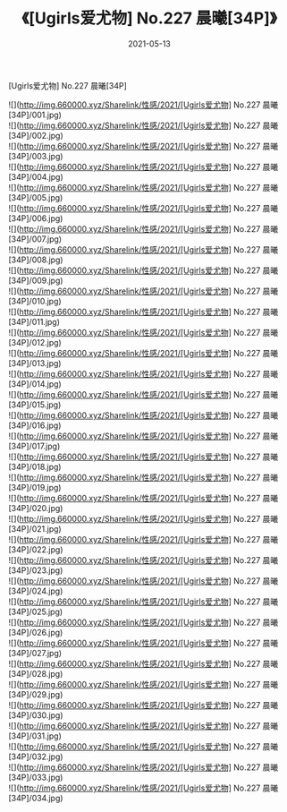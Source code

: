 ﻿---
layout: post
title:  《[Ugirls爱尤物] No.227 晨曦[34P]》
date:   2021-05-13
img: http://img.660000.xyz/Sharelink/性感/2021/[Ugirls爱尤物] No.227 晨曦[34P]/000.jpg
categories: [美女, 清纯, 唯美]
---

[Ugirls爱尤物] No.227 晨曦[34P]

  ![](http://img.660000.xyz/Sharelink/性感/2021/[Ugirls爱尤物] No.227 晨曦[34P]/001.jpg) <br> ![](http://img.660000.xyz/Sharelink/性感/2021/[Ugirls爱尤物] No.227 晨曦[34P]/002.jpg) <br> ![](http://img.660000.xyz/Sharelink/性感/2021/[Ugirls爱尤物] No.227 晨曦[34P]/003.jpg) <br> ![](http://img.660000.xyz/Sharelink/性感/2021/[Ugirls爱尤物] No.227 晨曦[34P]/004.jpg) <br> ![](http://img.660000.xyz/Sharelink/性感/2021/[Ugirls爱尤物] No.227 晨曦[34P]/005.jpg) <br> ![](http://img.660000.xyz/Sharelink/性感/2021/[Ugirls爱尤物] No.227 晨曦[34P]/006.jpg) <br> ![](http://img.660000.xyz/Sharelink/性感/2021/[Ugirls爱尤物] No.227 晨曦[34P]/007.jpg) <br> ![](http://img.660000.xyz/Sharelink/性感/2021/[Ugirls爱尤物] No.227 晨曦[34P]/008.jpg) <br> ![](http://img.660000.xyz/Sharelink/性感/2021/[Ugirls爱尤物] No.227 晨曦[34P]/009.jpg) <br> ![](http://img.660000.xyz/Sharelink/性感/2021/[Ugirls爱尤物] No.227 晨曦[34P]/010.jpg) <br> ![](http://img.660000.xyz/Sharelink/性感/2021/[Ugirls爱尤物] No.227 晨曦[34P]/011.jpg) <br> ![](http://img.660000.xyz/Sharelink/性感/2021/[Ugirls爱尤物] No.227 晨曦[34P]/012.jpg) <br> ![](http://img.660000.xyz/Sharelink/性感/2021/[Ugirls爱尤物] No.227 晨曦[34P]/013.jpg) <br> ![](http://img.660000.xyz/Sharelink/性感/2021/[Ugirls爱尤物] No.227 晨曦[34P]/014.jpg) <br> ![](http://img.660000.xyz/Sharelink/性感/2021/[Ugirls爱尤物] No.227 晨曦[34P]/015.jpg) <br> ![](http://img.660000.xyz/Sharelink/性感/2021/[Ugirls爱尤物] No.227 晨曦[34P]/016.jpg) <br> ![](http://img.660000.xyz/Sharelink/性感/2021/[Ugirls爱尤物] No.227 晨曦[34P]/017.jpg) <br> ![](http://img.660000.xyz/Sharelink/性感/2021/[Ugirls爱尤物] No.227 晨曦[34P]/018.jpg) <br> ![](http://img.660000.xyz/Sharelink/性感/2021/[Ugirls爱尤物] No.227 晨曦[34P]/019.jpg) <br> ![](http://img.660000.xyz/Sharelink/性感/2021/[Ugirls爱尤物] No.227 晨曦[34P]/020.jpg) <br> ![](http://img.660000.xyz/Sharelink/性感/2021/[Ugirls爱尤物] No.227 晨曦[34P]/021.jpg) <br> ![](http://img.660000.xyz/Sharelink/性感/2021/[Ugirls爱尤物] No.227 晨曦[34P]/022.jpg) <br> ![](http://img.660000.xyz/Sharelink/性感/2021/[Ugirls爱尤物] No.227 晨曦[34P]/023.jpg) <br> ![](http://img.660000.xyz/Sharelink/性感/2021/[Ugirls爱尤物] No.227 晨曦[34P]/024.jpg) <br> ![](http://img.660000.xyz/Sharelink/性感/2021/[Ugirls爱尤物] No.227 晨曦[34P]/025.jpg) <br> ![](http://img.660000.xyz/Sharelink/性感/2021/[Ugirls爱尤物] No.227 晨曦[34P]/026.jpg) <br> ![](http://img.660000.xyz/Sharelink/性感/2021/[Ugirls爱尤物] No.227 晨曦[34P]/027.jpg) <br> ![](http://img.660000.xyz/Sharelink/性感/2021/[Ugirls爱尤物] No.227 晨曦[34P]/028.jpg) <br> ![](http://img.660000.xyz/Sharelink/性感/2021/[Ugirls爱尤物] No.227 晨曦[34P]/029.jpg) <br> ![](http://img.660000.xyz/Sharelink/性感/2021/[Ugirls爱尤物] No.227 晨曦[34P]/030.jpg) <br> ![](http://img.660000.xyz/Sharelink/性感/2021/[Ugirls爱尤物] No.227 晨曦[34P]/031.jpg) <br> ![](http://img.660000.xyz/Sharelink/性感/2021/[Ugirls爱尤物] No.227 晨曦[34P]/032.jpg) <br> ![](http://img.660000.xyz/Sharelink/性感/2021/[Ugirls爱尤物] No.227 晨曦[34P]/033.jpg) <br> ![](http://img.660000.xyz/Sharelink/性感/2021/[Ugirls爱尤物] No.227 晨曦[34P]/034.jpg) <br>